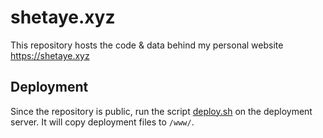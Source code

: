 # shetaye.xyz

This repository hosts the code & data behind my personal website https://shetaye.xyz

## Deployment

Since the repository is public, run the script [deploy.sh](deploy.sh) on
the deployment server. It will copy deployment files to `/www/`.
